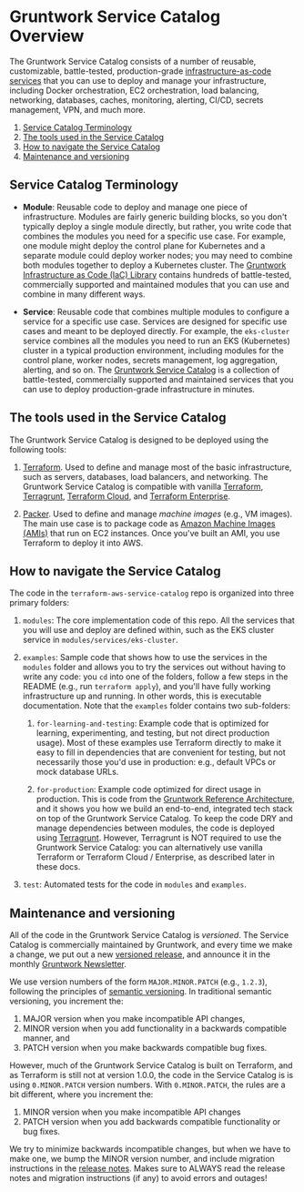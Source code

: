 # Gruntwork Service Catalog Overview

The Gruntwork Service Catalog consists of a number of reusable, customizable, battle-tested, production-grade
[infrastructure-as-code services](https://github.com/gruntwork-io/terraform-aws-service-catalog/tree/master/modules) that you can use to deploy and manage your infrastructure, including Docker
orchestration, EC2 orchestration, load balancing, networking, databases, caches, monitoring, alerting, CI/CD, secrets
management, VPN, and much more.

1. [Service Catalog Terminology](#service-catalog-terminology)
1. [The tools used in the Service Catalog](#the-tools-used-in-the-service-catalog)
1. [How to navigate the Service Catalog](#how-to-navigate-the-service-catalog)
1. [Maintenance and versioning](#maintenance-and-versioning)

## Service Catalog Terminology

- **Module**: Reusable code to deploy and manage one piece of infrastructure. Modules are fairly generic building
  blocks, so you don't typically deploy a single module directly, but rather, you write code that combines the modules
  you need for a specific use case. For example, one module might deploy the control plane for Kubernetes and a
  separate module could deploy worker nodes; you may need to combine both modules together to deploy a Kubernetes
  cluster. The [Gruntwork Infrastructure as Code (IaC) Library](https://gruntwork.io/infrastructure-as-code-library/)
  contains hundreds of battle-tested, commercially supported and maintained modules that you can use and combine in
  many different ways.

- **Service**: Reusable code that combines multiple modules to configure a service for a specific use case. Services
  are designed for specific use cases and meant to be deployed directly. For example, the `eks-cluster` service
  combines all the modules you need to run an EKS (Kubernetes) cluster in a typical production environment, including
  modules for the control plane, worker nodes, secrets management, log aggregation, alerting, and so on. The [Gruntwork
  Service Catalog](https://github.com/gruntwork-io/terraform-aws-service-catalog/) is a collection of battle-tested, commercially
  supported and maintained services that you can use to deploy production-grade infrastructure in minutes.

## The tools used in the Service Catalog

The Gruntwork Service Catalog is designed to be deployed using the following tools:

1. [Terraform](https://www.terraform.io/). Used to define and manage most of the basic infrastructure, such as servers,
   databases, load balancers, and networking. The Gruntwork Service Catalog is compatible with vanilla
   [Terraform](https://www.terraform.io/), [Terragrunt](https://terragrunt.gruntwork.io/), [Terraform
   Cloud](https://www.hashicorp.com/blog/announcing-terraform-cloud/), and [Terraform
   Enterprise](https://www.terraform.io/docs/enterprise/index.html).

1. [Packer](https://www.packer.io/). Used to define and manage _machine images_ (e.g., VM images). The main use case is
   to package code as [Amazon Machine Images (AMIs)](https://docs.aws.amazon.com/AWSEC2/latest/UserGuide/AMIs.html)
   that run on EC2 instances. Once you've built an AMI, you use Terraform to deploy it into AWS.

## How to navigate the Service Catalog

The code in the `terraform-aws-service-catalog` repo is organized into three primary folders:

1. `modules`: The core implementation code of this repo. All the services that you will use and deploy are defined
   within, such as the EKS cluster service in `modules/services/eks-cluster`.

1. `examples`: Sample code that shows how to use the services in the `modules` folder and allows you to try the
   services out without having to write any code: you `cd` into one of the folders, follow a few steps in the README
   (e.g., run `terraform apply`), and you'll have fully working infrastructure up and running. In other words, this is
   executable documentation. Note that the `examples` folder contains two sub-folders:

   1. `for-learning-and-testing`: Example code that is optimized for learning, experimenting, and testing, but not
      direct production usage). Most of these examples use Terraform directly to make it easy to fill in dependencies
      that are convenient for testing, but not necessarily those you'd use in production: e.g., default VPCs or mock
      database URLs.

   1. `for-production`: Example code optimized for direct usage in production. This is code from the [Gruntwork Reference
      Architecture](https://gruntwork.io/reference-architecture/), and it shows you how we build an end-to-end,
      integrated tech stack on top of the Gruntwork Service Catalog. To keep the code DRY and manage dependencies
      between modules, the code is deployed using [Terragrunt](https://terragrunt.gruntwork.io/). However, Terragrunt
      is NOT required to use the Gruntwork Service Catalog: you can alternatively use vanilla Terraform or Terraform
      Cloud / Enterprise, as described later in these docs.

1. `test`: Automated tests for the code in `modules` and `examples`.

## Maintenance and versioning

All of the code in the Gruntwork Service Catalog is _versioned_. The Service Catalog is commercially maintained by
Gruntwork, and every time we make a change, we put out a new [versioned
release](https://github.com/gruntwork-io/terraform-aws-service-catalog/releases), and announce it in the monthly [Gruntwork
Newsletter](https://blog.gruntwork.io/tagged/gruntwork-newsletter).

We use version numbers of the form `MAJOR.MINOR.PATCH` (e.g., `1.2.3`), following the principles of [semantic
versioning](https://semver.org/). In traditional semantic versioning, you increment the:

1. MAJOR version when you make incompatible API changes,
1. MINOR version when you add functionality in a backwards compatible manner, and
1. PATCH version when you make backwards compatible bug fixes.

However, much of the Gruntwork Service Catalog is built on Terraform, and as Terraform is still not at version 1.0.0,
the code in the Service Catalog is is using `0.MINOR.PATCH` version numbers. With `0.MINOR.PATCH`, the rules are a bit
different, where you increment the:

1. MINOR version when you make incompatible API changes
1. PATCH version when you add backwards compatible functionality or bug fixes.

We try to minimize backwards incompatible changes, but when we have to make one, we bump the MINOR version number, and
include migration instructions in the [release notes](https://github.com/gruntwork-io/terraform-aws-service-catalog/releases).
Makes sure to ALWAYS read the release notes and migration instructions (if any) to avoid errors and outages!


<!-- ##DOCS-SOURCER-START
{
  "sourcePlugin": "local-copier",
  "hash": "5eb1606803f10d39a682642586a222a0"
}
##DOCS-SOURCER-END -->
